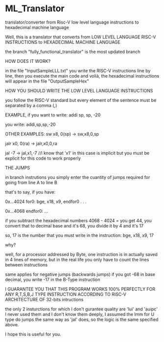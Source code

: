 # ML_Translator
translator/converter from Risc-V low level language instructions to hexadecimal machine language

Well, this is a translator that converts from LOW LEVEL LANGUAGE RISC-V INSTRUCTIONS to HEXADECIMAL MACHINE LANGUAGE

the branch "fully_functional_translator" is the most updated branch

HOW DOES IT WORK?

in the file "InputSampleLLL.txt" you write the RISC-V instructions line by line, then you execute the main code and volià, the hexadecimal instructions will appear in the file "OutputSampleHex"

HOW YOU SHOULD WRITE THE LOW LEVEL LANGUAGE INSTRUCTIONS

you follow the RISC-V standard but every element of the sentence must be separated by a comma (,)

EXAMPLE, if you want to write: addi sp, sp, -20

you write: addi,sp,sp,-20

OTHER EXAMPLES: sw x8, 0(sp) -> sw,x8,0,sp

jalr x0, 0(ra) -> jalr,x0,0,ra

jal -7 -> jal,x1,-7 //I know that 'x1' in this case is implicit but you must be explicit for this code to work properly

THE JUMPS

in branch instrutions you simply enter the cuantity of jumps required for going from line A to line B

that's to say, if you have:

0x...4024 for0: bge, x18, x9, endfor0 . . .

0x...4068 endfor0: ...

if you subtract the hexadecimal numbers 4068 - 4024 = you get 44, you convert that to decimal base and it's 68, you divide it by 4 and it's 17

so, 17 is the number that you must write in the instruction: bge, x18, x9, 17

why?

well, for a processor addressed by Byte, one instruction is in actually saved in 4 lines of memory, but in the real life you only have to count the lines between instructions

same applies for negative jumps (backwards jumps) if you got -68 in base decimal, you write -17 in the B-Type instruction

I GUARANTEE YOU THAT THIS PROGRAM WORKS 100% PERFECTLY FOR ANY R,T,S,B,J TYPE INSTRUCTION ACCORDING TO RISC-V ARCHITECTURE OF 32-bits intructions

the only 2 insturctions for which I don't gurantee quality are 'lui' and 'auipc' I never used them and I don't know them deeply, I assumed the Imm for U type do jumps the same way as 'jal' does, so the logic is the same specified above.

I hope this is useful for you.
